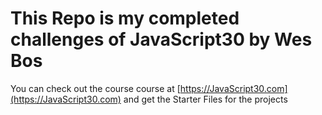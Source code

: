 # This Repo is my completed challenges of JavaScript30 by Wes Bos

You can check out the course course at [https://JavaScript30.com](https://JavaScript30.com) and get the Starter Files for the projects